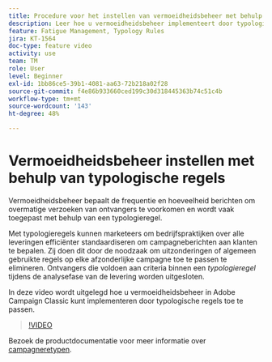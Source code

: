 ```yaml
---
title: Procedure voor het instellen van vermoeidheidsbeheer met behulp van typologische regels in Adobe Campaign Classic
description: Leer hoe u vermoeidheidsbeheer implementeert door typologische regels toe te passen.
feature: Fatigue Management, Typology Rules
jira: KT-1564
doc-type: feature video
activity: use
team: TM
role: User
level: Beginner
exl-id: 1bb86ce5-39b1-4081-aa63-72b218a02f28
source-git-commit: f4e86b933660ced199c30d318445363b74c51c4b
workflow-type: tm+mt
source-wordcount: '143'
ht-degree: 48%

---
```


# Vermoeidheidsbeheer instellen met behulp van typologische regels

Vermoeidheidsbeheer bepaalt de frequentie en hoeveelheid berichten om overmatige verzoeken van ontvangers te voorkomen en wordt vaak toegepast met behulp van een typologieregel.

Met typologieregels kunnen marketeers om bedrijfspraktijken over alle leveringen efficiënter standaardiseren om campagneberichten aan klanten te bepalen. Zij doen dit door de noodzaak om uitzonderingen of algemeen gebruikte regels op elke afzonderlijke campagne toe te passen te elimineren. Ontvangers die voldoen aan criteria binnen een *typologieregel* tijdens de analysefase van de levering worden uitgesloten.

In deze video wordt uitgelegd hoe u vermoeidheidsbeheer in Adobe Campaign Classic kunt implementeren door typologische regels toe te passen.

>[!VIDEO](https://video.tv.adobe.com/v/25090?quality=12&learn=on)

Bezoek de productdocumentatie voor meer informatie over [campagneretypen](https://experienceleague.adobe.com/docs/campaign-classic/using/orchestrating-campaigns/campaign-optimization/about-campaign-typologies.html?lang=nl).
